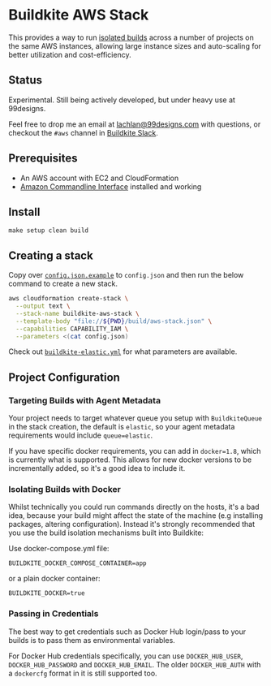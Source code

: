 # Buildkite AWS Stack

This provides a way to run [isolated builds](https://buildkite.com/docs/guides/docker-containerized-builds) across a number of projects on the same AWS instances, allowing large instance sizes and auto-scaling for better utilization and cost-efficiency.

## Status

Experimental. Still being actively developed, but under heavy use at 99designs.

Feel free to drop me an email at lachlan@99designs.com with questions, or checkout the `#aws` channel in [Buildkite Slack](https://chat.buildkite.com/).

## Prerequisites

  * An AWS account with EC2 and CloudFormation
  * [Amazon Commandline Interface](http://aws.amazon.com/cli/) installed and working

## Install

```
make setup clean build
```

## Creating a stack

Copy over [`config.json.example`](config.json.example) to `config.json` and then run the below command to create a new stack.

```bash
aws cloudformation create-stack \
  --output text \
  --stack-name buildkite-aws-stack \
  --template-body "file://${PWD}/build/aws-stack.json" \
  --capabilities CAPABILITY_IAM \
  --parameters <(cat config.json)
```

Check out [`buildkite-elastic.yml`](templates/buildkite-elastic.yml) for what parameters are available.

## Project Configuration

### Targeting Builds with Agent Metadata

Your project needs to target whatever queue you setup with `BuildkiteQueue` in the stack creation, the default is `elastic`, so your agent metadata requirements would include `queue=elastic`.

If you have specific docker requirements, you can add in `docker=1.8`, which is currently what is supported. This allows for new docker versions to be incrementally added, so it's a good idea to include it.

### Isolating Builds with Docker

Whilst technically you could run commands directly on the hosts, it's a bad idea, because your build might affect the state of the machine (e.g installing packages, altering configuration). Instead it's strongly recommended that you use the build isolation mechanisms built into Buildkite:

Use docker-compose.yml file:

```
BUILDKITE_DOCKER_COMPOSE_CONTAINER=app
```

or a plain docker container:

```
BUILDKITE_DOCKER=true
```

### Passing in Credentials

The best way to get credentials such as Docker Hub login/pass to your builds is to pass them as environmental variables.

For Docker Hub credentials specifically, you can use `DOCKER_HUB_USER`, `DOCKER_HUB_PASSWORD` and `DOCKER_HUB_EMAIL`. The older `DOCKER_HUB_AUTH` with a `dockercfg` format in it is still supported too.
